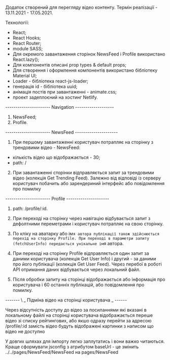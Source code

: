 Додаток створений для перегляду відео контенту. Термін реалізації - 13.11.2021 -
17.05.2021.

Технології:

- React;
- React Hooks;
- React Router;
- module SASS;
- Для окремого завантаження сторінок NewsFeed і Profile використано
  React.lazy();
- Для компонентів описані prop types & default props;
- Для створення і оформлення компонентів використано бібліотеку Material UI;
- Loader - бібліотека react-js-loader;
- генерація id - бібліотека uuid;
- анімація постів при завантаженні - animate.css;
- проект задеплоєний на хостинг Netlify.

---------------------- Navigation -------------------

1. NewsFeed;
2. Profile.

---------------------- NewsFeed ---------------------

1. При першому завантаженні користувач потрапляє на сторінку з трендовими
   відео - NewsFeed:

- кількість відео що відображається - 30;
- path: /

2. При завантаженні сторінки відправляється запит за трендовими відео (колекція
   Get Trending Feed). Залежно від відповіді із серверу користувач побачить або
   зарендериний інтерфейс або повідомлення про помилку

---------------------- Profile ---------------------

1. path: /profile/:id.

2. При переході на сторінку через навігацію відбувається запит з дефолтними
   переметрами і користувач потрапляє на свою сторінку.

3. По кліку на аватарку або
   ім`я автора публікації також здійснюється перехід на сторінку Profile. При переході в параметри запиту (fetchUserInfo) передається унікальне ім`я
   автора.

4. При переході на сторінку Profile відправляється один запит за даними
   користувача (колекція Get User Info) і другий - за даними про його публікації
   (колекція Get User Feed). Через перебої в роботі API отримання даних
   відбувається через локальний файл.

5. Після обробки запиту на сторінці відображається або інформація про
   користувача і 60 останніх публікацій, або повідомлення про помилку.

------- \ _ Підміна відео на сторінці користувача _ \------

Через відсутність доступу до відео за посиланнями які вказані в локальному файлі
на сторінці користувача відображається переше відео зі списку рейтингових, або
якшо одразу перейти за адресою /profile/:id замість відео будуть відображені
картинки з написом що відео не доступно

У довгих шляхах для імпорту легко заплутатись і вони важко читаються. Краще
сформувати jsconfig з атрибутом baseUrl - це змінить
../../pages/NewsFeed/NewsFeed на pages/NewsFeed
